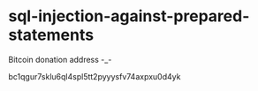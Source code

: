 # sql-injection-against-prepared-statements


Bitcoin donation address -_-

bc1qgur7sklu6ql4spl5tt2pyyysfv74axpxu0d4yk
